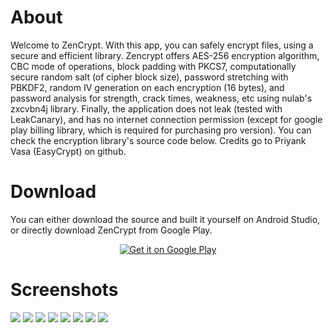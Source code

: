 # About

Welcome to ZenCrypt. With this app, you can safely encrypt files, using a secure and efficient library.
Zencrypt offers AES-256 encryption algorithm, CBC mode of operations, block padding with PKCS7, computationally secure random salt (of cipher block size), password stretching with PBKDF2, random IV generation on each encryption (16 bytes), and password analysis for strength, crack times, weakness, etc using nulab\'s zxcvbn4j library. Finally, the application does not leak (tested with LeakCanary), and has no internet connection permission (except for google play billing library, which is required for purchasing pro version). You can check the encryption library's source code below. Credits go to Priyank Vasa (EasyCrypt) on github.

# Download
You can either download the source and built it yourself on Android Studio, or directly download ZenCrypt from Google Play.

<div style="text-align:center">    
<a href='https://play.google.com/store/apps/details?id=com.zestas.cryptmyfiles&pcampaignid=pcampaignidMKT-Other-global-all-co-prtnr-py-PartBadge-Mar2515-1'><img alt='Get it on Google Play' src='https://play.google.com/intl/en_us/badges/static/images/badges/en_badge_web_generic.png'/></a>
</div>

# Screenshots
![](./screenshots/1.png)
![](./screenshots/2.png)
![](./screenshots/3.png)
![](./screenshots/4.png)
![](./screenshots/5.png)
![](./screenshots/6.png)
![](./screenshots/7.png)
![](./screenshots/8.png)